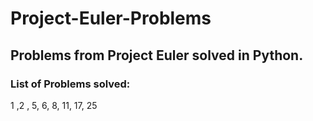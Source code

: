 # Project-Euler-Problems

## Problems from Project Euler solved in Python.

### List of Problems solved: 
1 ,2 , 5, 6, 8, 11, 17, 25
